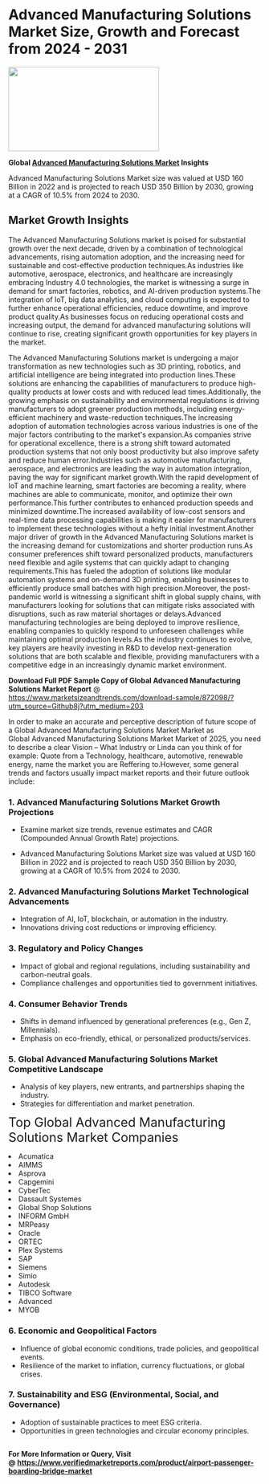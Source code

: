<H1>Advanced Manufacturing Solutions Market Size, Growth and Forecast from 2024 - 2031</H1><img class="aligncenter size-medium wp-image-584254" src="https://thirdeyenews.in/wp-content/uploads/2024/09/Global-Market-Research-300x168.jpeg" alt="" width="300" height="168" /><p><strong>Global&nbsp;<a href="https://www.marketsizeandtrends.com/download-sample/872098/?utm_source=Github8j?utm_medium=203">Advanced Manufacturing Solutions Market</a> Insights</strong></p><p>Advanced Manufacturing Solutions Market size was valued at USD 160 Billion in 2022 and is projected to reach USD 350 Billion by 2030, growing at a CAGR of 10.5% from 2024 to 2030.</p><p><h2>Market Growth Insights</h2> <p>The Advanced Manufacturing Solutions market is poised for substantial growth over the next decade, driven by a combination of technological advancements, rising automation adoption, and the increasing need for sustainable and cost-effective production techniques.As industries like automotive, aerospace, electronics, and healthcare are increasingly embracing Industry 4.0 technologies, the market is witnessing a surge in demand for smart factories, robotics, and AI-driven production systems.The integration of IoT, big data analytics, and cloud computing is expected to further enhance operational efficiencies, reduce downtime, and improve product quality.As businesses focus on reducing operational costs and increasing output, the demand for advanced manufacturing solutions will continue to rise, creating significant growth opportunities for key players in the market.</p> <p>The Advanced Manufacturing Solutions market is undergoing a major transformation as new technologies such as 3D printing, robotics, and artificial intelligence are being integrated into production lines.These solutions are enhancing the capabilities of manufacturers to produce high-quality products at lower costs and with reduced lead times.Additionally, the growing emphasis on sustainability and environmental regulations is driving manufacturers to adopt greener production methods, including energy-efficient machinery and waste-reduction techniques.The increasing adoption of automation technologies across various industries is one of the major factors contributing to the market's expansion.As companies strive for operational excellence, there is a strong shift toward automated production systems that not only boost productivity but also improve safety and reduce human error.Industries such as automotive manufacturing, aerospace, and electronics are leading the way in automation integration, paving the way for significant market growth.With the rapid development of IoT and machine learning, smart factories are becoming a reality, where machines are able to communicate, monitor, and optimize their own performance.This further contributes to enhanced production speeds and minimized downtime.The increased availability of low-cost sensors and real-time data processing capabilities is making it easier for manufacturers to implement these technologies without a hefty initial investment.Another major driver of growth in the Advanced Manufacturing Solutions market is the increasing demand for customizations and shorter production runs.As consumer preferences shift toward personalized products, manufacturers need flexible and agile systems that can quickly adapt to changing requirements.This has fueled the adoption of solutions like modular automation systems and on-demand 3D printing, enabling businesses to efficiently produce small batches with high precision.Moreover, the post-pandemic world is witnessing a significant shift in global supply chains, with manufacturers looking for solutions that can mitigate risks associated with disruptions, such as raw material shortages or delays.Advanced manufacturing technologies are being deployed to improve resilience, enabling companies to quickly respond to unforeseen challenges while maintaining optimal production levels.As the industry continues to evolve, key players are heavily investing in R&D to develop next-generation solutions that are both scalable and flexible, providing manufacturers with a competitive edge in an increasingly dynamic market environment.<p><span class=""><strong>Download Full PDF Sample Copy of Global Advanced Manufacturing Solutions Market Report</strong> @ <a href="https://www.marketsizeandtrends.com/download-sample/872098/?utm_source=Github8j?utm_medium=203" target="_blank">https://www.marketsizeandtrends.com/download-sample/872098/?utm_source=Github8j?utm_medium=203</a></span></p><p>In order to make an accurate and perceptive description of future scope of a Global&nbsp;Advanced Manufacturing Solutions Market Market as Global&nbsp;Advanced Manufacturing Solutions Market Market of 2025, you need to describe a clear Vision &ndash; What Industry or Linda can you think of for example: Quote from a Technology, healthcare, automotive, renewable energy, name the market you are Reffering to.However, some general trends and factors usually impact market reports and their future outlook include:</p><h3>1.&nbsp;<strong>Advanced Manufacturing Solutions Market Growth Projections</strong></h3><ul><li>Examine market size trends, revenue estimates and CAGR (Compounded Annual Growth Rate) projections.</li><li><p>Advanced Manufacturing Solutions Market size was valued at USD 160 Billion in 2022 and is projected to reach USD 350 Billion by 2030, growing at a CAGR of 10.5% from 2024 to 2030.</p></li></ul><h3>2.&nbsp;<strong>Advanced Manufacturing Solutions Market Technological Advancements</strong></h3><ul><li>Integration of AI, IoT, blockchain, or automation in the industry.</li><li>Innovations driving cost reductions or improving efficiency.</li></ul><h3>3.&nbsp;<strong>Regulatory and Policy Changes</strong></h3><ul><li>Impact of global and regional regulations, including sustainability and carbon-neutral goals.</li><li>Compliance challenges and opportunities tied to government initiatives.</li></ul><h3>4.&nbsp;<strong>Consumer Behavior Trends</strong></h3><ul><li>Shifts in demand influenced by generational preferences (e.g., Gen Z, Millennials).</li><li>Emphasis on eco-friendly, ethical, or personalized products/services.</li></ul><h3>5.&nbsp;<strong>Global Advanced Manufacturing Solutions Market Competitive Landscape</strong></h3><ul><li>Analysis of key players, new entrants, and partnerships shaping the industry.</li><li>Strategies for differentiation and market penetration.</li></ul><p data-pm-slice="1 1 []"><span style="color: inherit; font-family: inherit; font-size: 25px;">Top Global Advanced Manufacturing Solutions Market Companies</span></p><div class="" data-test-id=""><p><li>Acumatica</li><li> AIMMS</li><li> Asprova</li><li> Capgemini</li><li> CyberTec</li><li> Dassault Systemes</li><li> Global Shop Solutions</li><li> INFORM GmbH</li><li> MRPeasy</li><li> Oracle</li><li> ORTEC</li><li> Plex Systems</li><li> SAP</li><li> Siemens</li><li> Simio</li><li> Autodesk</li><li> TIBCO Software</li><li> Advanced</li><li> MYOB</li></p></div><h3>6.&nbsp;<strong>Economic and Geopolitical Factors</strong></h3><ul><li>Influence of global economic conditions, trade policies, and geopolitical events.</li><li>Resilience of the market to inflation, currency fluctuations, or global crises.</li></ul><h3>7.&nbsp;<strong>Sustainability and ESG (Environmental, Social, and Governance)</strong></h3><ul><li>Adoption of sustainable practices to meet ESG criteria.</li><li>Opportunities in green technologies and circular economy principles.</li></ul><h2><strong style="font-size: 14px;">For More Information or Query, Visit @&nbsp;</strong><a style="background-color: #ffffff; font-size: 14px;" href="https://www.marketsizeandtrends.com/report/advanced-manufacturing-solutions-market/" target="_blank">https://www.verifiedmarketreports.com/product/airport-passenger-boarding-bridge-market</a></h2>